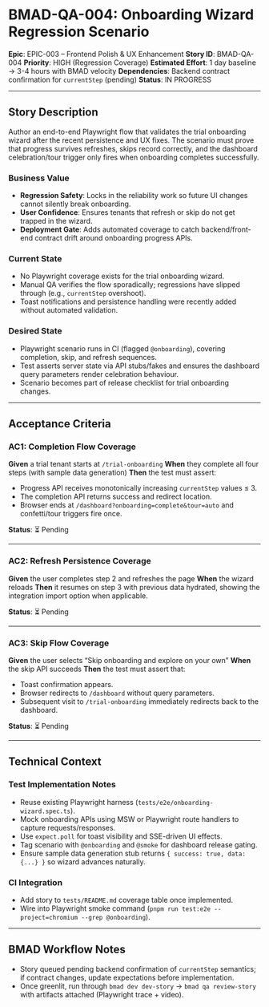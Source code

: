 # BMAD-QA-004: Onboarding Wizard Regression Scenario

**Epic**: EPIC-003 – Frontend Polish & UX Enhancement
**Story ID**: BMAD-QA-004
**Priority**: HIGH (Regression Coverage)
**Estimated Effort**: 1 day baseline → 3-4 hours with BMAD velocity
**Dependencies**: Backend contract confirmation for `currentStep` (pending)
**Status**: IN PROGRESS

---

## Story Description

Author an end-to-end Playwright flow that validates the trial onboarding wizard after the recent persistence and UX fixes. The scenario must prove that progress survives refreshes, skips record correctly, and the dashboard celebration/tour trigger only fires when onboarding completes successfully.

### Business Value

- **Regression Safety**: Locks in the reliability work so future UI changes cannot silently break onboarding.
- **User Confidence**: Ensures tenants that refresh or skip do not get trapped in the wizard.
- **Deployment Gate**: Adds automated coverage to catch backend/front-end contract drift around onboarding progress APIs.

### Current State

- No Playwright coverage exists for the trial onboarding wizard.
- Manual QA verifies the flow sporadically; regressions have slipped through (e.g., `currentStep` overshoot).
- Toast notifications and persistence handling were recently added without automated validation.

### Desired State

- Playwright scenario runs in CI (flagged `@onboarding`), covering completion, skip, and refresh sequences.
- Test asserts server state via API stubs/fakes and ensures the dashboard query parameters render celebration behaviour.
- Scenario becomes part of release checklist for trial onboarding changes.

---

## Acceptance Criteria

### AC1: Completion Flow Coverage
**Given** a trial tenant starts at `/trial-onboarding`
**When** they complete all four steps (with sample data generation)
**Then** the test must assert:
- Progress API receives monotonically increasing `currentStep` values ≤ 3.
- The completion API returns success and redirect location.
- Browser ends at `/dashboard?onboarding=complete&tour=auto` and confetti/tour triggers fire once.

**Status**: ⏳ Pending

---

### AC2: Refresh Persistence Coverage
**Given** the user completes step 2 and refreshes the page
**When** the wizard reloads
**Then** it resumes on step 3 with previous data hydrated, showing the integration import option when applicable.

**Status**: ⏳ Pending

---

### AC3: Skip Flow Coverage
**Given** the user selects “Skip onboarding and explore on your own”
**When** the skip API succeeds
**Then** the test must assert that:
- Toast confirmation appears.
- Browser redirects to `/dashboard` without query parameters.
- Subsequent visit to `/trial-onboarding` immediately redirects back to the dashboard.

**Status**: ⏳ Pending

---

## Technical Context

### Test Implementation Notes

- Reuse existing Playwright harness (`tests/e2e/onboarding-wizard.spec.ts`).
- Mock onboarding APIs using MSW or Playwright route handlers to capture requests/responses.
- Use `expect.poll` for toast visibility and SSE-driven UI effects.
- Tag scenario with `@onboarding` and `@smoke` for dashboard release gating.
- Ensure sample data generation stub returns `{ success: true, data: {...} }` so wizard advances naturally.

### CI Integration

- Add story to `tests/README.md` coverage table once implemented.
- Wire into Playwright smoke command (`pnpm run test:e2e --project=chromium --grep @onboarding`).

---

## BMAD Workflow Notes

- Story queued pending backend confirmation of `currentStep` semantics; if contract changes, update expectations before implementation.
- Once greenlit, run through `bmad dev dev-story` → `bmad qa review-story` with artifacts attached (Playwright trace + video).
